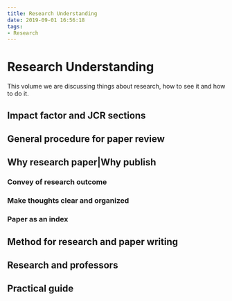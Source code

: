 ```yaml
---
title: Research Understanding
date: 2019-09-01 16:56:18
tags:
- Research
---
```

# Research Understanding
This volume we are discussing things about research, how to see it and how to do it.
## Impact factor and JCR sections
## General procedure for paper review
## Why research paper|Why publish
### Convey of research outcome
### Make thoughts clear and organized
### Paper as an index
## Method for research and paper writing
## Research and professors
## Practical guide
